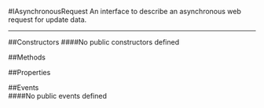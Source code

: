 #IAsynchronousRequest
  An interface to describe an asynchronous web request for update data. 

---
##Constructors 
####No public constructors defined

##Methods  

##Properties  





##Events  
####No public events defined

